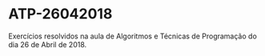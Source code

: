 # ATP-26042018
Exercícios resolvidos na aula de Algoritmos e Técnicas de Programação do dia 26 de Abril de 2018.
